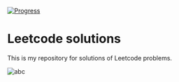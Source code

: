 [![Progress](https://img.shields.io/badge/dynamic/json?style=flat&color=brightgreen&label=Progress&query=solvedOverTotal&url=https%3A%2F%2Fleetcode-badge.vercel.app%2Fapi%2Fusers%2FMO413965&logo=leetcode)](https://leetcode.com/MO413965/)

# Leetcode solutions
This is my repository for solutions of Leetcode problems.

![abc](https://leetcode.card.workers.dev/MO413965?theme=nord&font=source_code_pro&extension=null)